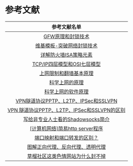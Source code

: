 # 参考文献

| 参考文献名单 |
|:-:| 
|[GFW原理和封锁技术](https://xuranus.github.io/2017/10/09/GFW%E5%8E%9F%E7%90%86%E5%92%8C%E5%B0%81%E9%94%81%E6%8A%80%E6%9C%AF/)|
|[维基模板-突破网络封锁技术](https://zh.wikipedia.org/wiki/Template:%E7%AA%81%E7%A0%B4%E7%BD%91%E7%BB%9C%E5%B0%81%E9%94%81%E6%8A%80%E6%9C%AF)|
|[详解防火墙ISA策略元素](http://blog.51cto.com/yiding/272872)|
|[TCP/IP四层模型和OSI七层模型](https://www.debugrun.com/a/RNeZIpB.html)|
|[上网限制和翻墙基本原理](http://blog.021xt.cc/archives/85) |
|[科学上网的原理](https://segmentfault.com/a/1190000011485579) |
|[科学上网的软件原理](https://fanzheng.org/archives/2)|
|[VPN隧道协议PPTP、L2TP、IPSec和SSLVPN](https://blog.csdn.net/cymm_liu/article/details/16889457)|
|[VPN 隧道协议PPTP、L2TP、IPSec和SSLVPN的区别](http://linux.it.net.cn/m/view.php?aid=3209)|
|[写给非专业人士看的Shadowsocks简介](https://vc2tea.com/whats-shadowsocks/) |
|[[计算机网络]简易http server程序](http://www.hoohack.me/2016/10/28/lcn-simple-server)|
|[端口映射和端口转发的区别？](http://www.elecfans.com/dianzichangshi/20171204593654.html)|
|[图解正向代理、反向代理、透明代理](http://blog.51cto.com/z00w00/1031287)|
|[草榴社区这类色情网站为什么封不掉](https://www.leiphone.com/news/201612/isY4iUwVGppRMsZA.html)|










